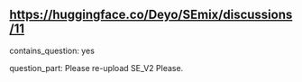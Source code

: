 ## https://huggingface.co/Deyo/SEmix/discussions/11

contains_question: yes

question_part: Please re-upload SE_V2 Please.